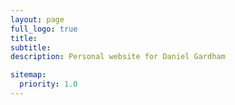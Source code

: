 ```yaml
---
layout: page
full_logo: true
title: 
subtitle: 
description: Personal website for Daniel Gardham

sitemap:
  priority: 1.0
---
```


<head>
    <style>
    {
        box-sizing: border-box;
    }
    /* Set additional styling options for the columns*/
    .column {
    float: left;
    width: 50%;
    }

    .row:after {
    content: "";
    display: table;
    clear: both;
    }
    </style>
 </head>
<section>
<div class="row">
       <div class="column" style="background-color:#ebf8ff;">
       <h2>Column 1</h2>
       <p>I am a postdoctoral researcher in the Crypto Group at  Royal Holloway, University of London. I am most interested in developing privacy-preserving cryptrography at any level, from foundational mathematics through protocol design to implementations, particularly those built from lattices. 
<br>
I obtained my PhD from the University of Surrey in 2021 under the supervision of [Mark Manulis](http://www.manulis.eu/). My thesis aimed to develop functionality of attribute-based signatures in both classical and post-quantum settings. Before that, I completed an MMath at the University of Bath with focus on algebra, analysis and probability. 
</p>
       </div>
       <div class="column" style="background-color:#ebf8ff;">
       <h2>Column 2</h2>
       <p><strong><img src="assets/img/Profile_Close.jpg" alt="Profile" width="300" height="200" />&nbsp;</strong></p>
       </div>
</div>
</section>
<h3>Publications:</h3>
For an up to date list of publications, please see either my [dblp](https://dblp.org/pid/222/6614.html) entry or my [google scholar](https://scholar.google.co.uk/citations?user=3BhQZ0kAAAAJ&hl=en) page.

<h3>Research Interests:</h3>
<ul>
  <li>Privacy-Preserving Cryptography</li>
  <li>Provable Security</li>
  <li>Lattice-based Cryptography</li>
</ul>

<h3>Contact:</h3>
I am most easily reached via email at the following address: firstname.surname@rhul.ac.uk.
<!--
<br>
-->

